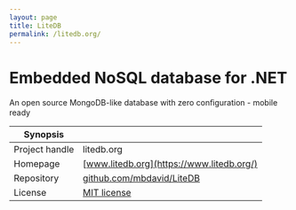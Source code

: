 ```yaml
---
layout: page
title: LiteDB
permalink: /litedb.org/
---
```


# Embedded NoSQL database for .NET

An open source MongoDB-like database with zero conﬁguration - mobile ready

| Synopsis         |  |
|------------------|--|
| Project handle   | litedb.org |
| Homepage         | [www.litedb.org](https://www.litedb.org/) |
| Repository       | [github.com/mbdavid/LiteDB](https://github.com/mbdavid/LiteDB) |
| License          | [MIT license](https://opensource.org/licenses/MIT) |


